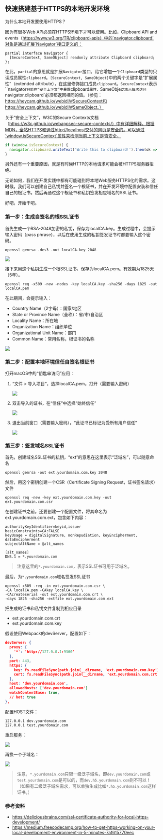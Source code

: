 ## 快速搭建基于HTTPS的本地开发环境

为什么本地开发要使用HTTPS？

因为有很多Web API必须在HTTPS环境下才可以使用。比如，Clipboard API and events（https://www.w3.org/TR/clipboard-apis）中的`navigator.clipboard`对象是通过扩展`Navigator`接口定义的：

```web-idl
partial interface Navigator {
  [SecureContext, SameObject] readonly attribute Clipboard clipboard;
};
```

在此，`partial`的意思就是扩展`Navigator`接口，给它增加一个`Clipboard`类型的只读成员属性`clipboard`。`[SecureContext, SameObject]`中的两个关键字是“扩展属性”（extended attribute），在这里修饰接口成员`clipboard`。`SecureContext`表示``navigator`只能在“安全上下文”中暴露`clipboard`属性，`SameObject`表示每次访问`navigator.clipboard`必须都返回相同的值。（参见：https://heycam.github.io/webidl/#SecureContext和https://heycam.github.io/webidl/#SameObject。）

关于“安全上下文”，W3C的Secure Contexts文档（https://w3c.github.io/webappsec-secure-contexts/）中有详细解释。根据MDN，全站HTTPS和通过http://localhost交付的网页是安全的。可以通过`window.isSecureContext`属性来检测当前上下文是否安全。

```js
if (window.isSecureContext) {
  navigator.clipboard.writeText('Write this to clipboard!').then(ok => true, err => false)
}
```

另外还有一个重要原因，就是有时候HTTP的本地请求可能会被HTTPS服务器拒绝。

无论如何，我们在开发实践中都有可能碰到将本地Web服务HTTPS化的需求。这时候，我们可以创建自己私钥并签名一个根证书，并在开发环境中配置安装和信任自己的根证书。然后再通过这个根证书和私钥签发相应域名的SSL证书。

好吧，开始干吧。

### 第一步：生成自签名的根SSL证书

首先生成一个RSA-2048加密的私钥，保存为localCA.key。生成过程中，会提示输入密码（pass phrase），以后在使用生成的私钥签发证书时都要输入这个密码。

```
openssl genrsa -des3 -out localCA.key 2048
```

![](https://p0.ssl.qhimg.com/t01aa82be6c317ca934.jpg)

接下来用这个私钥生成一个根SSL证书，保存为localCA.pem。有效期为1825天（5年）。

```
openssl req -x509 -new -nodes -key localCA.key -sha256 -days 1825 -out localCA.pem
```

在此期间，会提示输入：

- Country Name（2字母）：国家/地区
- State or Province Name（全称）：省/市/自治区
- Locality Name：所在地
- Organization Name：组织单位
- Organizational Unit Name：部门
- Common Name：常用名称，根证书的名称

![](https://p3.ssl.qhimg.com/t01bb58c889372060a9.jpg)

### 第二步：配置本地环境信任自签名根证书

打开macOS中的“钥匙串访问”应用：

1. “文件 > 导入项目”，选择localCA.pem，打开（需要输入密码）

   ![](https://p5.ssl.qhimg.com/t0108aa3e49ddf7e2c9.jpg)

2. 双击导入的证书，在“信任”中选择“始终信任”

   ![](https://p0.ssl.qhimg.com/t01aeaced3175696eda.jpg)

3. 退出当前窗口（需要输入密码），“此证书已标记为受所有用户信任”

   ![](https://p0.ssl.qhimg.com/t01678632cead41d975.jpg)

### 第三步：签发域名SSL证书

首先，创建域名SSL证书的私钥，“ext”的意思在这里表示“泛域名”，可以随意命名

```
openssl genrsa -out ext.yourdomain.com.key 2048
```

然后，用这个密钥创建一个CSR（Certificate Signing Request，证书签名请求）文件

```
openssl req -new -key ext.yourdomain.com.key -out ext.yourdomain.com.csr
```

在创建证书之前，还要创建一个配置文件，将其命名为ext.yourdomain.com.ext，包含如下内容：

```
authorityKeyIdentifier=keyid,issuer
basicConstraints=CA:FALSE
keyUsage = digitalSignature, nonRepudiation, keyEncipherment, dataEncipherment
subjectAltName = @alt_names

[alt_names]
DNS.1 = *.yourdomain.com
```

> 注意这里的`*.yourdomain.com`，表示SSL证书可用于泛域名。

最后，为`*.yourdomain.com`域名签发SSL证书

```
openssl x509 -req -in ext.yourdomain.com.csr \
-CA localCA.pem -CAkey localCA.key \
-CAcreateserial -out ext.yourdomain.com.crt \
-days 1825 -sha256 -extfile ext.yourdomain.com.ext
```

把生成的证书和私钥文件复制到相应目录

- ext.yourdomain.com.crt
- ext.yourdomain.com.key

假设使用Webpack的devServer，配置如下：

```JSON
devServer: {
  proxy: {
    '*': 'http://127.0.0.1:9360'
  },
  port: 443,
  https: {
    key: fs.readFileSync(path.join(__dirname, 'ext.yourdomain.com.key')),
    cert: fs.readFileSync(path.join(__dirname, 'ext.yourdomain.com.crt'))
  },
  host: 'dev.yourdomain.com',
  allowedHosts: ['dev.yourdomain.com']
  watchContentBase: true,
  // hot: true
},
```

配置HOST文件：

```
127.0.0.1 dev.yourdomain.com
127.0.0.1 test.yourdomain.com
```

重启服务：

![](https://p3.ssl.qhimg.com/t01c9dd58046060bda8.jpg)

再换一个子域名：

![](https://p0.ssl.qhimg.com/t010bd82e9d4a11ccfc.jpg)

> 注意，`*.yourdomain.com`只限一级泛子域名，即`dev.yourdomain.com`或`test.yourdomain.com`是可以的，而`dev.h5.yourdomain.com`则不可以！（如果有二级泛子域名需求，可以单独生成比如`*.h5.yourdomain.com`这样证书。）

### 参考资料

- https://deliciousbrains.com/ssl-certificate-authority-for-local-https-development/
- https://medium.freecodecamp.org/how-to-get-https-working-on-your-local-development-environment-in-5-minutes-7af615770eec